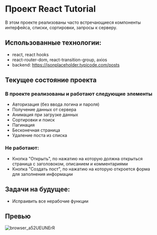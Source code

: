 # Проект React Tutorial 

В этом проекте реализованы часто встречающиеся компоненты интерфейса, списки, сортировки, запросы к серверу.

## Использованные технологии:
  - react, react hooks
  - react-router-dom, react-transition-group, axios
  - backend: https://jsonplaceholder.typicode.com/posts

## Текущее состояние проекта
### В проекте реализованы и работают следующие элементы
  - Авторизация (без ввода логина и пароля)
  - Получение данных от сервера
  - Анимация при загрузке данных
  - Сортировки и поиск
  - Пагинация
  - Бесконечная страница
  - Удаление поста из списка

### Не работают:
  - Кнопка "Открыть", по нажатию на которую должна открыться страница с заголовоком, описанием и комментариями
  - Кнопка "Создать пост", по нажатию на которую откроется форма для заполнения информации

## Задачи на будущее:
  - Испраивить все нерабочие функции

## Превью 

![browser_a52UEUNErR](https://user-images.githubusercontent.com/47809649/152478202-832c5e71-1bb3-4e85-8868-a270ecf7df54.png)
